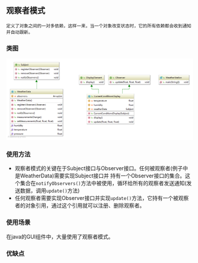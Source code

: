 ## 观察者模式
``定义了对象之间的一对多依赖，这样一来，当一个对象改变状态时，它的所有依赖都会收到通知并自动跟新。``
### 类图
![类图](https://github.com/Frapschen/DesignPattern/blob/master/ObserverPattern/imgs/ClassUML.png)
### 使用方法
* 观察者模式的关键在于Subject接口与Observer接口。任何被观察者(例子中是WeatherData)需要实现Subject接口并
持有一个Observer接口的集合。这个集合在``notifyObservers()``方法中被使用，循环给所有的观察者发送通知(发送数据，调用``update()``方法)
* 任何观察者需要实现Observer接口并实现``update()``方法，它持有一个被观察者的对象引用，通过这个引用就可以注册、删除观察者。 
### 使用场景
在java的GUI组件中，大量使用了观察者模式。
### 优缺点